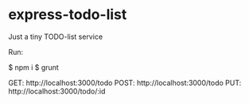 express-todo-list
=================

Just a tiny TODO-list service

Run:

$ npm i
$ grunt

GET: http://localhost:3000/todo
POST: http://localhost:3000/todo
PUT: http://localhost:3000/todo/:id


